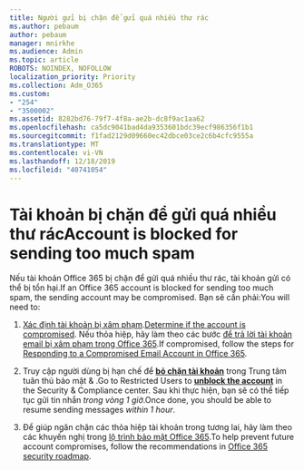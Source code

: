 ```yaml
---
title: Người gửi bị chặn để gửi quá nhiều thư rác
ms.author: pebaum
author: pebaum
manager: mnirkhe
ms.audience: Admin
ms.topic: article
ROBOTS: NOINDEX, NOFOLLOW
localization_priority: Priority
ms.collection: Adm_O365
ms.custom:
- "254"
- "3500002"
ms.assetid: 8282bd76-79f7-4f8a-ae2b-dc8f9ac1aa62
ms.openlocfilehash: ca5dc9041bad4da9353601bdc39ecf986356f1b1
ms.sourcegitcommit: f1fad2129d09660ec42dbce03ce2c6b4cfc9555a
ms.translationtype: MT
ms.contentlocale: vi-VN
ms.lasthandoff: 12/18/2019
ms.locfileid: "40741054"
---
```

# <a name="account-is-blocked-for-sending-too-much-spam"></a><span data-ttu-id="e3212-102">Tài khoản bị chặn để gửi quá nhiều thư rác</span><span class="sxs-lookup"><span data-stu-id="e3212-102">Account is blocked for sending too much spam</span></span>

<span data-ttu-id="e3212-103">Nếu tài khoản Office 365 bị chặn để gửi quá nhiều thư rác, tài khoản gửi có thể bị tổn hại.</span><span class="sxs-lookup"><span data-stu-id="e3212-103">If an Office 365 account is blocked for sending too much spam, the sending account may be compromised.</span></span> <span data-ttu-id="e3212-104">Bạn sẽ cần phải:</span><span class="sxs-lookup"><span data-stu-id="e3212-104">You will need to:</span></span>
  
1. <span data-ttu-id="e3212-105">[Xác định tài khoản bị xâm phạm](https://docs.microsoft.com/microsoft-365/security/office-365-security/responding-to-a-compromised-email-account#symptoms-of-a-compromised-office-365-email-account).</span><span class="sxs-lookup"><span data-stu-id="e3212-105">[Determine if the account is compromised](https://docs.microsoft.com/microsoft-365/security/office-365-security/responding-to-a-compromised-email-account#symptoms-of-a-compromised-office-365-email-account).</span></span> <span data-ttu-id="e3212-106">Nếu thỏa hiệp, hãy làm theo các bước [để trả lời tài khoản email bị xâm phạm trong Office 365](https://docs.microsoft.com/office365/securitycompliance/responding-to-a-compromised-email-account).</span><span class="sxs-lookup"><span data-stu-id="e3212-106">If compromised, follow the steps for [Responding to a Compromised Email Account in Office 365](https://docs.microsoft.com/office365/securitycompliance/responding-to-a-compromised-email-account).</span></span>

2. <span data-ttu-id="e3212-107">Truy cập người dùng bị hạn chế để **[bỏ chặn tài khoản](https://protection.office.com/?hash=/restrictedusers)** trong Trung tâm tuân thủ bảo mật &amp; .</span><span class="sxs-lookup"><span data-stu-id="e3212-107">Go to Restricted Users to **[unblock the account](https://protection.office.com/?hash=/restrictedusers)** in the Security &amp; Compliance center.</span></span> <span data-ttu-id="e3212-108">Sau khi thực hiện, bạn sẽ có thể tiếp tục gửi tin nhắn *trong vòng 1 giờ*.</span><span class="sxs-lookup"><span data-stu-id="e3212-108">Once done, you should be able to resume sending messages  *within 1 hour*.</span></span>

3. <span data-ttu-id="e3212-109">Để giúp ngăn chặn các thỏa hiệp tài khoản trong tương lai, hãy làm theo các khuyến nghị trong [lộ trình bảo mật Office 365](https://docs.microsoft.com/office365/securitycompliance/security-roadmap).</span><span class="sxs-lookup"><span data-stu-id="e3212-109">To help prevent future account compromises, follow the recommendations in [Office 365 security roadmap](https://docs.microsoft.com/office365/securitycompliance/security-roadmap).</span></span>
  